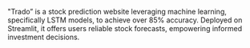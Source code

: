 "Trado” is a stock prediction website leveraging machine learning, specifically LSTM models, to achieve over 85% accuracy. Deployed on Streamlit, it offers users reliable stock forecasts, empowering informed investment decisions. 
